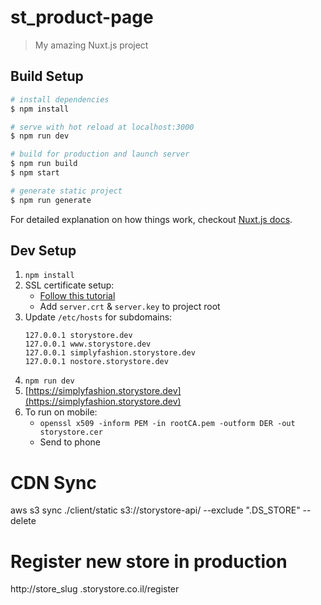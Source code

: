# st_product-page

> My amazing Nuxt.js project

## Build Setup

``` bash
# install dependencies
$ npm install

# serve with hot reload at localhost:3000
$ npm run dev

# build for production and launch server
$ npm run build
$ npm start

# generate static project
$ npm run generate
```

For detailed explanation on how things work, checkout [Nuxt.js docs](https://nuxtjs.org).


## Dev Setup

1. `npm install`
2. SSL certificate setup:
	* [Follow this tutorial](https://medium.freecodecamp.org/how-to-get-https-working-on-your-local-development-environment-in-5-minutes-7af615770eec)
	* Add `server.crt` & `server.key` to project root
3. Update `/etc/hosts` for subdomains:
	```
	127.0.0.1 storystore.dev
	127.0.0.1 www.storystore.dev
	127.0.0.1 simplyfashion.storystore.dev
	127.0.0.1 nostore.storystore.dev
	```
4. `npm run dev`
5. [https://simplyfashion.storystore.dev](https://simplyfashion.storystore.dev)
6. To run on mobile:
	* `openssl x509 -inform PEM -in rootCA.pem -outform DER -out storystore.cer`
	* Send to phone


# CDN Sync
aws s3 sync ./client/static s3://storystore-api/ --exclude ".DS_STORE" --delete

# Register new store in production
http://store_slug .storystore.co.il/register